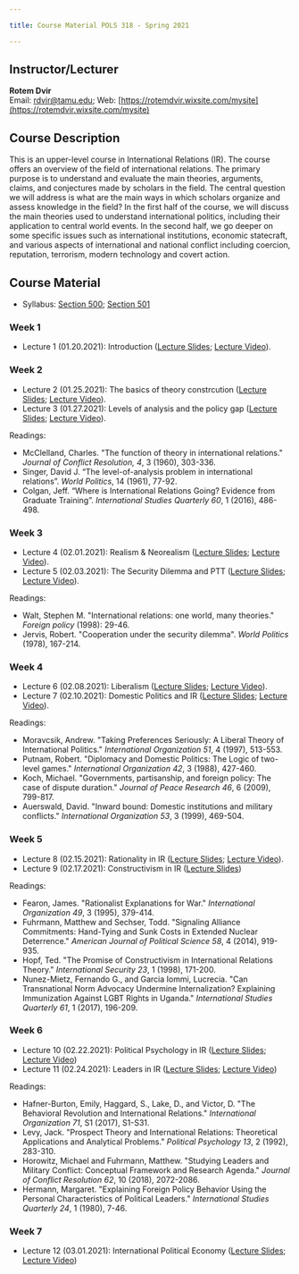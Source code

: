 ```yaml
---

title: Course Material POLS 318 - Spring 2021

---
```


## Instructor/Lecturer
**Rotem Dvir**  
Email: rdvir@tamu.edu; Web: [https://rotemdvir.wixsite.com/mysite](https://rotemdvir.wixsite.com/mysite)

## Course Description
This is an upper-level course in International Relations (IR). The course offers an overview of the field of international relations. The primary purpose is to understand and evaluate the main theories, arguments, claims, and conjectures made by scholars in the field. The central question we will address is what are the main ways in which scholars organize and assess knowledge in the field? In the first half of the course, we will discuss the main theories used to understand international politics, including their application to central world events. In the second half, we go deeper on some specific issues such as international institutions, economic statecraft, and various aspects of international and national conflict including coercion, reputation, terrorism, modern technology and covert action.

## Course Material  

  - Syllabus: [Section 500](LectureSlides/POLS318_Syllabus.pdf); [Section 501](LectureSlides/POLS318_Syllabus501.pdf)


### Week 1   

  - Lecture 1 (01.20.2021): Introduction ([Lecture Slides](LectureSlides/318__IR_Lecture_1.pdf); [Lecture Video](https://youtu.be/OLSG4Nybmdk)).  

### Week 2  

  - Lecture 2 (01.25.2021): The basics of theory constrcution ([Lecture Slides](LectureSlides/318__IR_Lecture_2.pdf); [Lecture Video](https://youtu.be/98MUaUNU6Gs)).
  - Lecture 3 (01.27.2021): Levels of analysis and the policy gap ([Lecture Slides](LectureSlides/318__IR_Lecture_3.pdf); [Lecture Video](https://youtu.be/kooM1fEqW0I)).  
  
Readings:  

  - McClelland, Charles. "The function of theory in international relations." *Journal of Conflict Resolution, 4*, 3 (1960), 303-336.
  - Singer, David J. “The level-of-analysis problem in international relations”. *World Politics*, 14 (1961), 77-92.
  - Colgan, Jeff. “Where is International Relations Going? Evidence from Graduate Training”. *International Studies Quarterly 60*, 1 (2016), 486-498.  
  
  
### Week 3 
 
  - Lecture 4 (02.01.2021): Realism & Neorealism ([Lecture Slides](LectureSlides/318__IR_Lecture_4.pdf); [Lecture Video](https://youtu.be/coDtN1LUuXg)).
  - Lecture 5 (02.03.2021): The Security Dilemma and PTT ([Lecture Slides](LectureSlides/318__IR_Lecture_5.pdf); [Lecture Video](https://youtu.be/n6vukFSOP4w)).  
  
Readings:  

  - Walt, Stephen M. "International relations: one world, many theories." *Foreign policy* (1998): 29-46.
  - Jervis, Robert. "Cooperation under the security dilemma". *World Politics* (1978), 167-214.
 
### Week 4  

  - Lecture 6 (02.08.2021): Liberalism ([Lecture Slides](LectureSlides/318__IR_Lecture_6.pdf); [Lecture Video](https://youtu.be/Kra9tDKveak)).
  - Lecture 7 (02.10.2021): Domestic Politics and IR ([Lecture Slides](LectureSlides/318__IR_Lecture_7.pdf); [Lecture Video](https://youtu.be/qEBAeV3Q-OM)).  
  
Readings:  

  - Moravcsik, Andrew. "Taking Preferences Seriously: A Liberal Theory of International Politics." *International Organization 51*, 4 (1997), 513-553. 
  - Putnam, Robert. "Diplomacy and Domestic Politics: The Logic of two-level games." *International Organization 42*, 3 (1988), 427-460. 
  - Koch, Michael. "Governments, partisanship, and foreign policy: The case of dispute duration." *Journal of Peace Research 46*, 6 (2009), 799-817.
  - Auerswald, David. "Inward bound: Domestic institutions and military conflicts." *International Organization 53*, 3 (1999), 469-504.  
  
  
### Week 5 

  - Lecture 8 (02.15.2021): Rationality in IR ([Lecture Slides](LectureSlides/318__IR_Lecture_8.pdf); [Lecture Video](https://youtu.be/T9RvPWuyYGg)).
  - Lecture 9 (02.17.2021): Constructivism in IR ([Lecture Slides](LectureSlides/318__IR_Lecture_9.pdf))  

Readings:  

  - Fearon, James. "Rationalist Explanations for War." *International Organization 49*, 3 (1995), 379-414.
  - Fuhrmann, Matthew and Sechser, Todd. "Signaling Alliance Commitments: Hand-Tying and Sunk Costs in Extended Nuclear Deterrence." *American Journal of Political Science 58*, 4 (2014), 919-935.
  - Hopf, Ted. "The Promise of Constructivism in International Relations Theory." *International Security 23*, 1 (1998), 171-200.
  - Nunez-Mietz, Fernando G., and Garcia Iommi, Lucrecia. "Can Transnational Norm Advocacy Undermine Internalization? Explaining Immunization Against LGBT Rights in Uganda." *International Studies Quarterly 61*, 1 (2017), 196-209.

### Week 6 

  - Lecture 10 (02.22.2021): Political Psychology in IR ([Lecture Slides](LectureSlides/318__IR_Lecture_10.pdf); [Lecture Video](https://youtu.be/lLOD6DULFIA))
  - Lecture 11 (02.24.2021): Leaders in IR ([Lecture Slides](LectureSlides/318__IR_Lecture_11.pdf); [Lecture Video](https://youtu.be/D9Qhsfp2924))


Readings:  

  - Hafner-Burton, Emily, Haggard, S., Lake, D., and Victor, D. "The Behavioral Revolution and International Relations." *International Organization 71*, S1 (2017), S1-S31.
  - Levy, Jack. "Prospect Theory and International Relations: Theoretical Applications and Analytical Problems." *Political Psychology 13*, 2 (1992), 283-310.
  - Horowitz, Michael and Fuhrmann, Matthew. "Studying Leaders and Military Conflict: Conceptual Framework and Research Agenda." *Journal of Conflict Resolution 62*, 10 (2018), 2072-2086.
  - Hermann, Margaret. "Explaining Foreign Policy Behavior Using the Personal Characteristics of Political Leaders." *International Studies Quarterly 24*, 1 (1980), 7-46.

### Week 7  

  - Lecture 12 (03.01.2021): International Political Economy ([Lecture Slides](LectureSlides/318__IR_Lecture_12.pdf); [Lecture Video](https://youtu.be/j5aoXR9W2V8))



